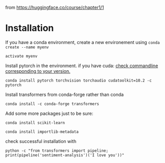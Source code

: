 from https://huggingface.co/course/chapter1/1

# Installation

If you have a conda environment, create a new environement using
`conda create --name myenv`

`activate myenv`


Install pytorch in the environment. if you have cuda: [check commandline corresponding to your version.](https://pytorch.org/get-started/locally/)

`conda install pytorch torchvision torchaudio cudatoolkit=10.2 -c pytorch`


Install transformers from conda-forge rather than conda

`conda install -c conda-forge transformers`


Add some more packages just to be sure:

`conda install scikit-learn`

`conda install importlib-metadata`


check successful installation with

`python -c "from transformers import pipeline; print(pipeline('sentiment-analysis')('I love you'))"`

